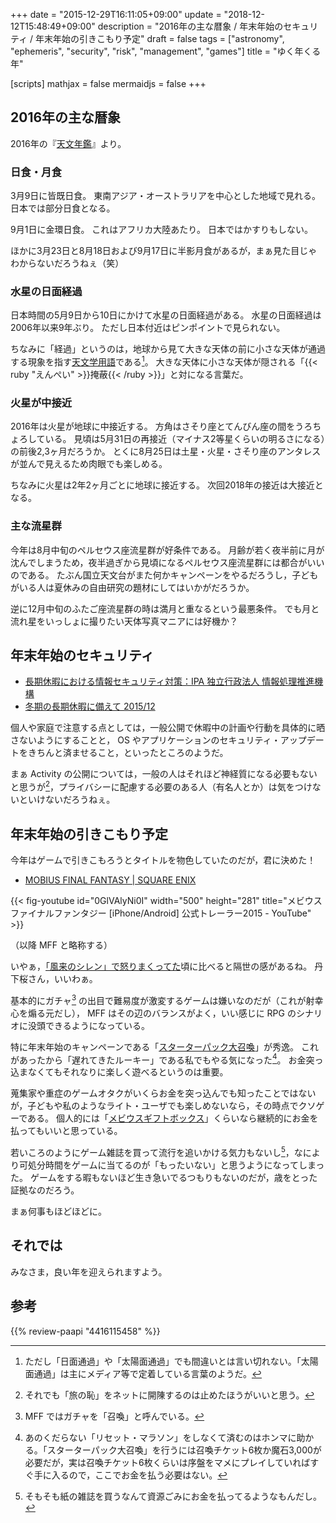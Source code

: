 +++
date = "2015-12-29T16:11:05+09:00"
update = "2018-12-12T15:48:49+09:00"
description = "2016年の主な暦象 / 年末年始のセキュリティ / 年末年始の引きこもり予定"
draft = false
tags = ["astronomy", "ephemeris", "security", "risk", "management", "games"]
title = "ゆく年くる年"

[scripts]
  mathjax = false
  mermaidjs = false
+++

## 2016年の主な暦象

2016年の『[天文年鑑](https://www.amazon.co.jp/exec/obidos/ASIN/4416115458/baldandersinf-22/)』より。

### 日食・月食

3月9日に皆既日食。
東南アジア・オーストラリアを中心とした地域で見れる。
日本では部分日食となる。

9月1日に金環日食。
これはアフリカ大陸あたり。
日本ではかすりもしない。

ほかに3月23日と8月18日および9月17日に半影月食があるが，まぁ見た目じゃわからないだろうねぇ（笑）

### 水星の日面経過

日本時間の5月9日から10日にかけて水星の日面経過がある。
水星の日面経過は2006年以来9年ぶり。
ただし日本付近はピンポイントで見られない。

ちなみに「経過」というのは，地球から見て大きな天体の前に小さな天体が通過する現象を指す[天文学用語](http://optik2.mtk.nao.ac.jp/~somamt/notes/transit.htm)である[^e]。
大きな天体に小さな天体が隠される「{{< ruby "えんぺい" >}}掩蔽{{< /ruby >}}」と対になる言葉だ。

[^e]: ただし「日面通過」や「太陽面通過」でも間違いとは言い切れない。「太陽面通過」は主にメディア等で定着している言葉のようだ。

### 火星が中接近

2016年は火星が地球に中接近する。
方角はさそり座とてんびん座の間をうろちょろしている。
見頃は5月31日の再接近（マイナス2等星くらいの明るさになる）の前後2,3ヶ月だろうか。
とくに8月25日は土星・火星・さそり座のアンタレスが並んで見えるため肉眼でも楽しめる。

ちなみに火星は2年2ヶ月ごとに地球に接近する。
次回2018年の接近は大接近となる。

### 主な流星群

今年は8月中旬のペルセウス座流星群が好条件である。
月齢が若く夜半前に月が沈んでしまうため，夜半過ぎから見頃になるペルセウス座流星群には都合がいいのである。
たぶん国立天文台がまた何かキャンペーンをやるだろうし，子どもがいる人は夏休みの自由研究の題材にしてはいかがだろうか。

逆に12月中旬のふたご座流星群の時は満月と重なるという最悪条件。
でも月と流れ星をいっしょに撮りたい天体写真マニアには好機か？

## 年末年始のセキュリティ

- [長期休暇における情報セキュリティ対策：IPA 独立行政法人 情報処理推進機構](https://www.ipa.go.jp/security/measures/vacation.html)
- [冬期の長期休暇に備えて 2015/12](https://www.jpcert.or.jp/pr/2015/pr150006.html)

個人や家庭で注意する点としては，一般公開で休暇中の計画や行動を具体的に晒さないようにすることと， OS やアプリケーションのセキュリティ・アップデートをきちんと済ませること，といったところのようだ。

まぁ Activity の公開については，一般の人はそれほど神経質になる必要もないと思うが[^j]，プライバシーに配慮する必要のある人（有名人とか）は気をつけないといけないだろうねぇ。

[^j]: それでも「旅の恥」をネットに開陳するのは止めたほうがいいと思う。

## 年末年始の引きこもり予定

今年はゲームで引きこもろうとタイトルを物色していたのだが，君に決めた！

- [MOBIUS FINAL FANTASY | SQUARE ENIX](http://www.jp.square-enix.com/MOBIUSFF/)

{{< fig-youtube id="0GlVAlyNi0I" width="500" height="281" title="メビウス ファイナルファンタジー [iPhone/Android] 公式トレーラー2015 - YouTube" >}}

（以降 MFF と略称する）

いやぁ，[「風来のシレン」で怒りまくってた](https://baldanders.info/blog/000561/)頃に比べると隔世の感があるね。
丹下桜さん，いいわぁ。

基本的にガチャ[^s] の出目で難易度が激変するゲームは嫌いなのだが（これが射幸心を煽る元だし）， MFF はその辺のバランスがよく，いい感じに RPG のシナリオに没頭できるようになっている。

[^s]: MFF ではガチャを「召喚」と呼んでいる。

特に年末年始のキャンペーンである「[スターターパック大召喚](http://www.finalfantasy.jp/mobius/information/2015/12/06/d4c1ad0f7cda4f73b7118fa4d93a90a4ec5129f2.html)」が秀逸。
これがあったから「遅れてきたルーキー」である私でもやる気になった[^a]。
お金突っ込まなくてもそれなりに楽しく遊べるというのは重要。

[^a]: あのくだらない「リセット・マラソン」をしなくて済むのはホンマに助かる。「スターターパック大召喚」を行うには召喚チケット6枚か魔石3,000が必要だが，実は召喚チケット6枚くらいは序盤をマメにプレイしていればすぐ手に入るので，ここでお金を払う必要はない。

蒐集家や重症のゲームオタクがいくらお金を突っ込んでも知ったことではないが，子どもや私のようなライト・ユーザでも楽しめないなら，その時点でクソゲーである。
個人的には「[メビウスギフトボックス](http://www.jp.square-enix.com/MOBIUSFF/system/other.html)」くらいなら継続的にお金を払ってもいいと思っている。

若いころのようにゲーム雑誌を買って流行を追いかける気力もないし[^m]，なにより可処分時間をゲームに当てるのが「もったいない」と思うようになってしまった。
ゲームをする暇もないほど生き急いでるつもりもないのだが，歳をとった証拠なのだろう。

[^m]: そもそも紙の雑誌を買うなんて資源ごみにお金を払ってるようなもんだし。

まぁ何事もほどほどに。

## それでは

みなさま，良い年を迎えられますよう。

## 参考

{{% review-paapi "4416115458" %}} <!-- 天文年鑑2016年版 -->
